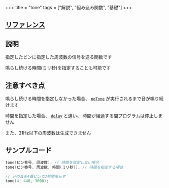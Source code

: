 +++
title = "tone"
tags = ["解説", "組み込み関数", "基礎"]
+++

## [リファレンス](https://www.arduino.cc/reference/en/language/functions/advanced-io/tone/)

## 説明

指定したピンに指定した周波数の信号を送る関数です

鳴らし続ける時間(ミリ秒)を指定することも可能です

## 注意すべき点

鳴らし続ける時間を指定しなかった場合、 [`noTone`](/software/embedded-functions/notone/) が実行されるまで音が鳴り続けます

時間を指定した場合、 [`delay`](/software/embedded-functions/delay/) と違い、
時間が経過する間プログラムは停止しません

また、31Hz以下の周波数は生成できません

## サンプルコード

```c++
tone(ピン番号, 周波数); // 時間を指定しない場合
tone(ピン番号, 周波数, 時間(ミリ秒)); // 時間を指定する場合

// ドの音を4番ピンで3秒間鳴らす
tone(4, 440, 3000);
```
